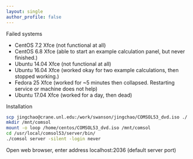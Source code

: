 ```yaml
---
layout: single
author_profile: false
---
```



Failed systems
- CentOS 7.2 Xfce (not functional at all)
- CentOS 6.8 Xfce (able to start an example calculation panel, but never finished.)
- Ubuntu 14.04 Xfce (not functional at all)
- Ubuntu 16.04 Xfce (worked okay for two example calculations, then stopped working.)
- Fedora 25 Xfce (worked for ~5 minutes then collapsed. Restarting service or machine does not help)
- Ubuntu 17.04 Xfce (worked for a day, then dead)

Installation
```bash
scp jingchao@crane.unl.edu:/work/swanson/jingchao/COMSOL53_dvd.iso ./
mkdir /mnt/comsol
mount -o loop /home/centos/COMSOL53_dvd.iso /mnt/comsol
cd /usr/local/comsol53/server/bin/
./comsol server -silent -login never
```

Open web browser, enter address localhost:2036 (default server port)
